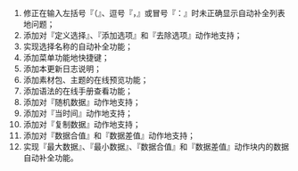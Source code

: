 1. 修正在输入左括号『（』、逗号『，』或冒号『：』时未正确显示自动补全列表地问题；
2. 添加对『定义选择』、『添加选项』和『去除选项』动作地支持；
3. 实现选择名称的自动补全功能；
4. 添加菜单功能地快捷键；
5. 添加本更新日志说明；
6. 添加素材包、主题的在线预览功能；
7. 添加语法的在线手册查看功能；
8. 添加对『随机数据』动作地支持；
9. 添加对『当时间』动作地支持；
10. 添加对『复制数据』动作地支持；
11. 添加对『数据合值』和『数据差值』动作地支持；
12. 实现『最大数据』、『最小数据』、『数据合值』和『数据差值』动作块内的数据自动补全功能。
